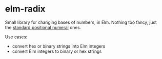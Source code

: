 elm-radix
=========
Small library for changing bases of numbers, in Elm.  Nothing too fancy, just the [standard positional numeral][bases] ones.

Use cases:

* convert hex or binary strings into Elm integers
* convert Elm integers to binary or hex strings

[bases]: https://en.wikipedia.org/wiki/List_of_numeral_systems#Standard_positional_numeral_systems
